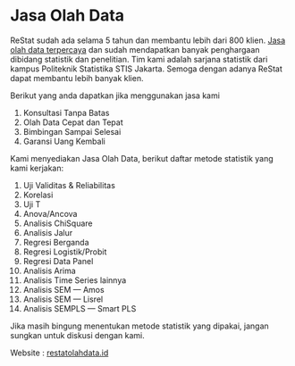 # Jasa Olah Data

ReStat sudah ada selama 5 tahun dan membantu lebih dari 800 klien. [Jasa olah data terpercaya](https://restatolahdata.id) dan sudah mendapatkan banyak penghargaan dibidang statistik dan penelitian. Tim kami adalah sarjana statistik dari kampus Politeknik Statistika STIS Jakarta. Semoga dengan adanya ReStat dapat membantu lebih banyak klien.

Berikut yang anda dapatkan jika menggunakan jasa kami
1. Konsultasi Tanpa Batas
2. Olah Data Cepat dan Tepat
3. Bimbingan Sampai Selesai
4. Garansi Uang Kembali

Kami menyediakan Jasa Olah Data, berikut daftar metode statistik yang kami kerjakan:

1. Uji Validitas & Reliabilitas
2. Korelasi
3. Uji T
4. Anova/Ancova
5. Analisis ChiSquare
6. Analisis Jalur
7. Regresi Berganda
8. Regresi Logistik/Probit
9. Regresi Data Panel
10. Analisis Arima
11. Analisis Time Series lainnya
12. Analisis SEM — Amos
13. Analisis SEM — Lisrel
14. Analisis SEMPLS — Smart PLS

Jika masih bingung menentukan metode statistik yang dipakai, jangan sungkan untuk diskusi dengan kami.

Website : [restatolahdata.id](https://restatolahdata.id)
